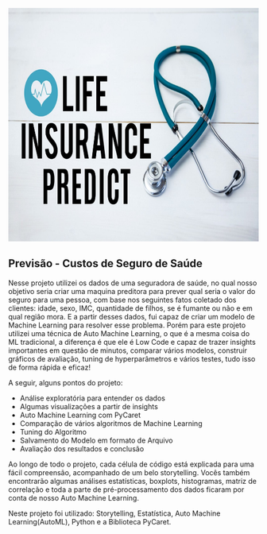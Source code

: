 

<p align="center">
  <img src="https://github.com/MatheusSolano/Seguro-de-Saude/blob/main/capa.jpg?raw=true" alt="imagem"height=470px >
</p>

## Previsão - Custos de Seguro de Saúde
Nesse projeto utilizei os dados de uma seguradora de saúde, no qual nosso objetivo seria criar uma maquina preditora para prever qual seria o valor do seguro para uma pessoa, com base nos seguintes fatos coletado dos clientes: idade, sexo, IMC, quantidade de filhos, se é fumante ou não e em qual região mora. E a partir desses dados, fui capaz de criar um modelo de Machine Learning para resolver esse problema. Porém para este projeto utilizei uma técnica de Auto Machine Learning, o que é a mesma coisa do ML tradicional, a diferença é que ele é Low Code e capaz de trazer insights importantes em questão de minutos, comparar vários modelos, construir gráficos de avaliação, tuning de hyperparâmetros e vários testes, tudo isso de forma rápida e eficaz!

A seguir, alguns pontos do projeto:
* Análise exploratória para entender os dados
* Algumas visualizações a partir de insights
* Auto Machine Learning com PyCaret
* Comparação de vários algoritmos de Machine Learning 
* Tuning do Algoritmo
* Salvamento do Modelo em formato de Arquivo
* Avaliação dos resultados e conclusão

Ao longo de todo o projeto, cada célula de código está explicada para uma fácil compreensão, acompanhado de um belo storytelling. Vocês também encontrarão algumas análises estatísticas, boxplots, histogramas, matriz de correlação e toda a parte de pré-processamento dos dados ficaram por conta de nosso Auto Machine Learning.

Neste projeto foi utilizado: Storytelling, Estatística, Auto Machine Learning(AutoML), Python e a Biblioteca PyCaret.

